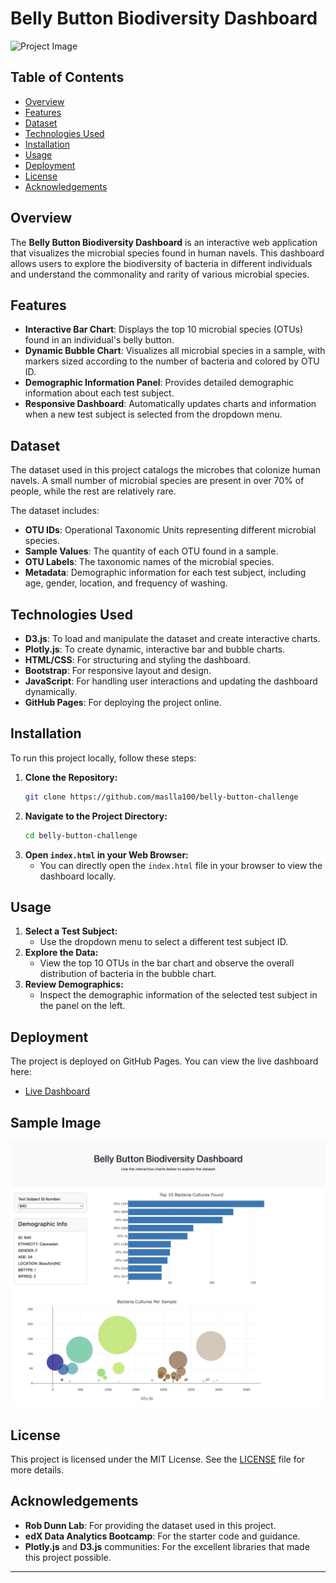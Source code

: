 

# Belly Button Biodiversity Dashboard

![Project Image](image.png)

## Table of Contents
- [Overview](#overview)
- [Features](#features)
- [Dataset](#dataset)
- [Technologies Used](#technologies-used)
- [Installation](#installation)
- [Usage](#usage)
- [Deployment](#deployment)
- [License](#license)
- [Acknowledgements](#acknowledgements)

## Overview
The **Belly Button Biodiversity Dashboard** is an interactive web application that visualizes the microbial species found in human navels. This dashboard allows users to explore the biodiversity of bacteria in different individuals and understand the commonality and rarity of various microbial species.

## Features
- **Interactive Bar Chart**: Displays the top 10 microbial species (OTUs) found in an individual's belly button.
- **Dynamic Bubble Chart**: Visualizes all microbial species in a sample, with markers sized according to the number of bacteria and colored by OTU ID.
- **Demographic Information Panel**: Provides detailed demographic information about each test subject.
- **Responsive Dashboard**: Automatically updates charts and information when a new test subject is selected from the dropdown menu.

## Dataset
The dataset used in this project catalogs the microbes that colonize human navels. A small number of microbial species are present in over 70% of people, while the rest are relatively rare. 

The dataset includes:
- **OTU IDs**: Operational Taxonomic Units representing different microbial species.
- **Sample Values**: The quantity of each OTU found in a sample.
- **OTU Labels**: The taxonomic names of the microbial species.
- **Metadata**: Demographic information for each test subject, including age, gender, location, and frequency of washing.

## Technologies Used
- **D3.js**: To load and manipulate the dataset and create interactive charts.
- **Plotly.js**: To create dynamic, interactive bar and bubble charts.
- **HTML/CSS**: For structuring and styling the dashboard.
- **Bootstrap**: For responsive layout and design.
- **JavaScript**: For handling user interactions and updating the dashboard dynamically.
- **GitHub Pages**: For deploying the project online.

## Installation
To run this project locally, follow these steps:

1. **Clone the Repository:**
   ```bash
   git clone https://github.com/maslla100/belly-button-challenge
   ```
2. **Navigate to the Project Directory:**
   ```bash
   cd belly-button-challenge
   ```
3. **Open `index.html` in your Web Browser:**
   - You can directly open the `index.html` file in your browser to view the dashboard locally.

## Usage
1. **Select a Test Subject:**
   - Use the dropdown menu to select a different test subject ID.
2. **Explore the Data:**
   - View the top 10 OTUs in the bar chart and observe the overall distribution of bacteria in the bubble chart.
3. **Review Demographics:**
   - Inspect the demographic information of the selected test subject in the panel on the left.

## Deployment
The project is deployed on GitHub Pages. You can view the live dashboard here:
- [Live Dashboard](https://maslla100.github.io/belly-button-challenge/)

## Sample Image
![Sample Image](Resources/Screenshot.png)

## License
This project is licensed under the MIT License. See the [LICENSE](LICENSE) file for more details.

## Acknowledgements
- **Rob Dunn Lab**: For providing the dataset used in this project. 
- **edX Data Analytics Bootcamp**: For the starter code and guidance.
- **Plotly.js** and **D3.js** communities: For the excellent libraries that made this project possible.

---

